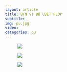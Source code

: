 ```yaml
---
layout: article
title: BTN vs BB CBET FLOP
subtitle: 
img: pu.jpg
video: 
categories: pu
---
```


<div class="body">

  <figure class="image-center">
    <img src="/blog/img/2024-02-04-eq.png">
  </figure>

  <figure class="image-center">
    <img src="/blog/img/2024-02-04-core.png">
  </figure>

  <figure class="image-center">
    <img src="/blog/img/2024-02-04-top.png">
  </figure>
  
</div>
